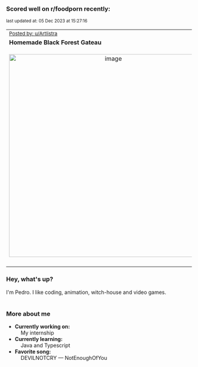 ### Scored well on r/foodporn recently:

<p align="left"><sub>last updated at: 05 Dec 2023 at 15:27:16</sub></p>

|   |
| --- |
| <sub>[Posted by: u/Artlistra][source]</sub> |
| **Homemade Black Forest Gateau** | 
|<p align="center"> <img alt="image" src="https://i.redd.it/n0d29qf23a4c1.jpeg" width="550" /> </p>|
|   |

### Hey, what's up?

I'm Pedro. I like coding, animation, witch-house and video games.<br><br>

### More about me
- **Currently working on:**  
&nbsp;&nbsp;&nbsp;&nbsp;My internship
- **Currently learning:**  
&nbsp;&nbsp;&nbsp;&nbsp;Java and Typescript
- **Favorite song:**  
&nbsp;&nbsp;&nbsp;&nbsp;DEVILNOTCRY — NotEnoughOfYou<br><br>

  



  
  
  
[linkedin]: https://linkedin.com/in/pedro-h-r-gomes-8a487b14a/
[gmail]: mailto:pilique11@gmail.com
[source]: https://reddit.com/r/FoodPorn/comments/18ajyys/homemade_black_forest_gateau/
[redditAPI]: https://www.reddit.com/dev/api/